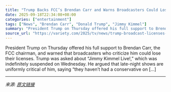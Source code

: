 ```yaml
---
title: "Trump Backs FCC’s Brendan Carr and Warns Broadcasters Could Lose Licenses"
date: 2025-09-18T22:34:08+08:00
categories: ["entertainment"]
tags: ["News", "Brendan Carr", "Donald Trump", "Jimmy Kimmel"]
summary: "President Trump on Thursday offered his full support to Brendan Carr, the FCC chairman, and warned that broadcasters who criticize him could lose their licenses. Trump was asked about &#8220;Jimmy Kim"
source_url: "https://variety.com/2025/tv/news/trump-broadcast-licenses-brendan-carr-1236523918/"
---
```


President Trump on Thursday offered his full support to Brendan Carr, the FCC chairman, and warned that broadcasters who criticize him could lose their licenses. Trump was asked about &#8220;Jimmy Kimmel Live!,&#8221; which was indefinitely suspended on Wednesday. He argued that late-night shows are uniformly critical of him, saying &#8220;they haven&#8217;t had a conservative on [&#8230;]

---

*来源: [原文链接](https://variety.com/2025/tv/news/trump-broadcast-licenses-brendan-carr-1236523918/)*
